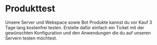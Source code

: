 # Produkttest

Unsere Server und Webspace sowie Bot Produkte kannst du vor Kauf 3 Tage lang kostenfrei testen. Erstelle dafür einfach ein Ticket mit der gewünschten Konfiguration und den Anwendungen die du auf unseren Servern testen möchtest.
